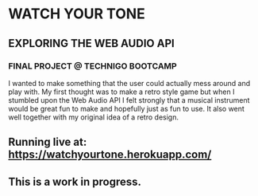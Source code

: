 # WATCH YOUR TONE
## EXPLORING THE WEB AUDIO API

### FINAL PROJECT @ TECHNIGO BOOTCAMP

I wanted to make something that the user could actually mess around and play with. My first thought was to make a retro style game but when I stumbled upon the Web Audio API I felt strongly that a musical instrument would be great fun to make and hopefully just as fun to use. It also went well together with my original idea of a retro design.

## Running live at: https://watchyourtone.herokuapp.com/

## This is a work in progress.
